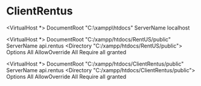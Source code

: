 # ClientRentus

<VirtualHost *>
  DocumentRoot "C:\xampp\htdocs"
  ServerName localhost
</VirtualHost>

<VirtualHost *>
    DocumentRoot "C:/xampp/htdocs/RentUS/public"
    ServerName api.rentus
    <Directory "C:/xampp/htdocs/RentUS/public">
        Options All
        AllowOverride All
        Require all granted
    </Directory>
</VirtualHost>

<VirtualHost *>
    DocumentRoot "C:/xampp/htdocs/ClientRentus/public"
    ServerName api.rentus
    <Directory "C:/xampp/htdocs/ClientRentus/public">
        Options All
        AllowOverride All
        Require all granted
    </Directory>
</VirtualHost>

